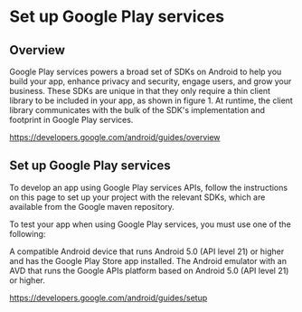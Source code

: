 # Set up Google Play services


## Overview 

Google Play services powers a broad set of SDKs on Android to help you build your app, enhance privacy and security, engage users, and grow your business. These SDKs are unique in that they only require a thin client library to be included in your app, as shown in figure 1. At runtime, the client library communicates with the bulk of the SDK's implementation and footprint in Google Play services.


https://developers.google.com/android/guides/overview

## Set up Google Play services

To develop an app using Google Play services APIs, follow the instructions on this page to set up your project with the relevant SDKs, which are available from the Google maven repository.

To test your app when using Google Play services, you must use one of the following:

A compatible Android device that runs Android 5.0 (API level 21) or higher and has the Google Play Store app installed.
The Android emulator with an AVD that runs the Google APIs platform based on Android 5.0 (API level 21) or higher.


https://developers.google.com/android/guides/setup